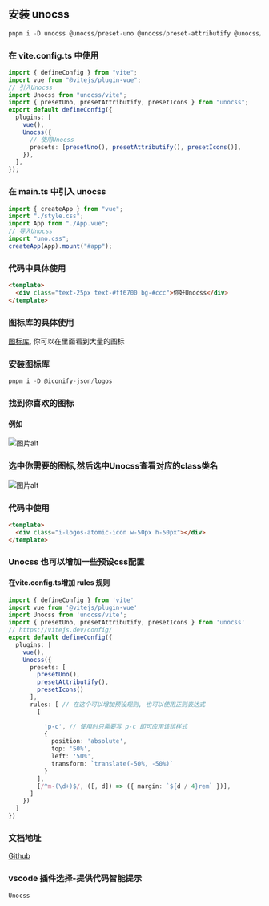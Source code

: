 ## 安装 unocss

```js
pnpm i -D unocss @unocss/preset-uno @unocss/preset-attributify @unocss/preset-icons
```

### 在 vite.config.ts 中使用

```ts
import { defineConfig } from "vite";
import vue from "@vitejs/plugin-vue";
// 引入Unocss
import Unocss from "unocss/vite";
import { presetUno, presetAttributify, presetIcons } from "unocss";
export default defineConfig({
  plugins: [
    vue(),
    Unocss({
      // 使用Unocss
      presets: [presetUno(), presetAttributify(), presetIcons()],
    }),
  ],
});
```

### 在 main.ts 中引入 unocss

```ts
import { createApp } from "vue";
import "./style.css";
import App from "./App.vue";
// 导入Unocss
import "uno.css";
createApp(App).mount("#app");
```

### 代码中具体使用

```html
<template>
  <div class="text-25px text-#ff6700 bg-#ccc">你好Unocss</div>
</template>
```

### 图标库的具体使用

[图标库](https://icones.js.org/),
你可以在里面看到大量的图标

### 安装图标库
```ts
pnpm i -D @iconify-json/logos
```

### 找到你喜欢的图标
#### 例如
![图片alt](https://img-blog.csdnimg.cn/img_convert/c4166a1570a661cd824533669c6c2b82.jpeg "图标")

### 选中你需要的图标,然后选中Unocss查看对应的class类名
![图片alt](https://img-blog.csdnimg.cn/img_convert/0e0ab91a451c74462805f868e0795f8d.jpeg "示例图片")

### 代码中使用
```html
<template>
  <div class="i-logos-atomic-icon w-50px h-50px"></div>
</template>
```

### Unocss 也可以增加一些预设css配置
#### 在vite.config.ts增加 rules 规则
```ts
import { defineConfig } from 'vite'
import vue from '@vitejs/plugin-vue'
import Unocss from 'unocss/vite';
import { presetUno, presetAttributify, presetIcons } from 'unocss'
// https://vitejs.dev/config/
export default defineConfig({
  plugins: [
    vue(),
    Unocss({
      presets: [
        presetUno(),
        presetAttributify(),
        presetIcons()
      ],
      rules: [ // 在这个可以增加预设规则, 也可以使用正则表达式
        [

          'p-c', // 使用时只需要写 p-c 即可应用该组样式
          {
            position: 'absolute',
            top: '50%',
            left: '50%',
            transform: `translate(-50%, -50%)`
          }
        ],
        [/^m-(\d+)$/, ([, d]) => ({ margin: `${d / 4}rem` })],
      ]
    })
  ]
})
```

### 文档地址
[Github](https://github.com/unocss/unocss)

### vscode 插件选择-提供代码智能提示

```ts
Unocss
```
